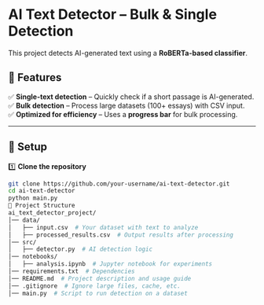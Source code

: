 # **AI Text Detector – Bulk & Single Detection**  

This project detects AI-generated text using a **RoBERTa-based classifier**.  

## **📌 Features**  
✅ **Single-text detection** – Quickly check if a short passage is AI-generated.  
✅ **Bulk detection** – Process large datasets (100+ essays) with CSV input.  
✅ **Optimized for efficiency** – Uses a **progress bar** for bulk processing.  

---

## **📌 Setup**  

1️⃣ **Clone the repository**  
```sh
git clone https://github.com/your-username/ai-text-detector.git
cd ai-text-detector
python main.py
📂 Project Structure
ai_text_detector_project/
│── data/
│   ├── input.csv  # Your dataset with text to analyze
│   ├── processed_results.csv  # Output results after processing
│── src/
│   ├── detector.py  # AI detection logic
│── notebooks/
│   ├── analysis.ipynb  # Jupyter notebook for experiments
│── requirements.txt  # Dependencies
│── README.md  # Project description and usage guide
│── .gitignore  # Ignore large files, cache, etc.
│── main.py  # Script to run detection on a dataset

